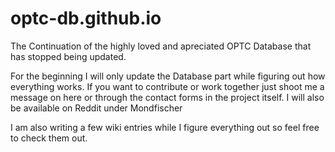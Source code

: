 # optc-db.github.io

The Continuation of the highly loved and apreciated OPTC Database that has stopped being updated.

For the beginning I will only update the Database part while figuring out how everything works.
If you want to contribute or work together just shoot me a message on here or through the contact forms in the project itself.
I will also be available on Reddit under Mondfischer

I am also writing a few wiki entries while I figure everything out so feel free to check them out.

